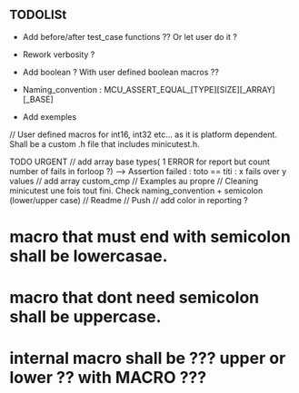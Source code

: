TODOLISt
---

- Add before/after test_case functions ?? Or let user do it ?
- Rework verbosity ?
- Add boolean ? With user defined boolean macros ??

- Naming_convention : MCU_ASSERT_EQUAL_[TYPE][SIZE][_ARRAY][_BASE]
- Add exemples



// User defined macros for int16, int32 etc... as it is platform dependent. Shall be a custom .h file that includes minicutest.h. 


TODO URGENT
// add array base types( 1 ERROR for report but count number of fails in forloop ?) --> Assertion failed : toto == titi : x fails over y values
// add array custom_cmp
// Examples au propre
// Cleaning minicutest une fois tout fini. Check naming_convention + semicolon (lower/upper case)
// Readme
// Push
// add color in reporting ?




# 	macro that must end with semicolon shall be lowercasae.
# 	macro that dont need semicolon shall be uppercase.
# 	internal macro shall be ??? upper or lower ?? with __MACRO__ ???